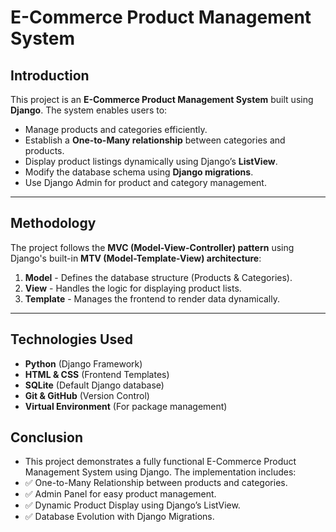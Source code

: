 # **E-Commerce Product Management System**

 ## **Introduction**
This project is an **E-Commerce Product Management System** built using **Django**. The system enables users to:
- Manage products and categories efficiently.
- Establish a **One-to-Many relationship** between categories and products.
- Display product listings dynamically using Django’s **ListView**.
- Modify the database schema using **Django migrations**.
- Use Django Admin for product and category management.

---

## **Methodology**
The project follows the **MVC (Model-View-Controller) pattern** using Django's built-in **MTV (Model-Template-View) architecture**:
1. **Model** - Defines the database structure (Products & Categories).
2. **View** - Handles the logic for displaying product lists.
3. **Template** - Manages the frontend to render data dynamically.

---

## **Technologies Used**
- **Python** (Django Framework)
- **HTML & CSS** (Frontend Templates)
- **SQLite** (Default Django database)
- **Git & GitHub** (Version Control)
- **Virtual Environment** (For package management)

## Conclusion
 - This project demonstrates a fully functional E-Commerce Product Management System using Django. The implementation includes:
 -  ✅ One-to-Many Relationship between products and categories.
- ✅ Admin Panel for easy product management.
- ✅ Dynamic Product Display using Django’s ListView.
- ✅ Database Evolution with Django Migrations.
